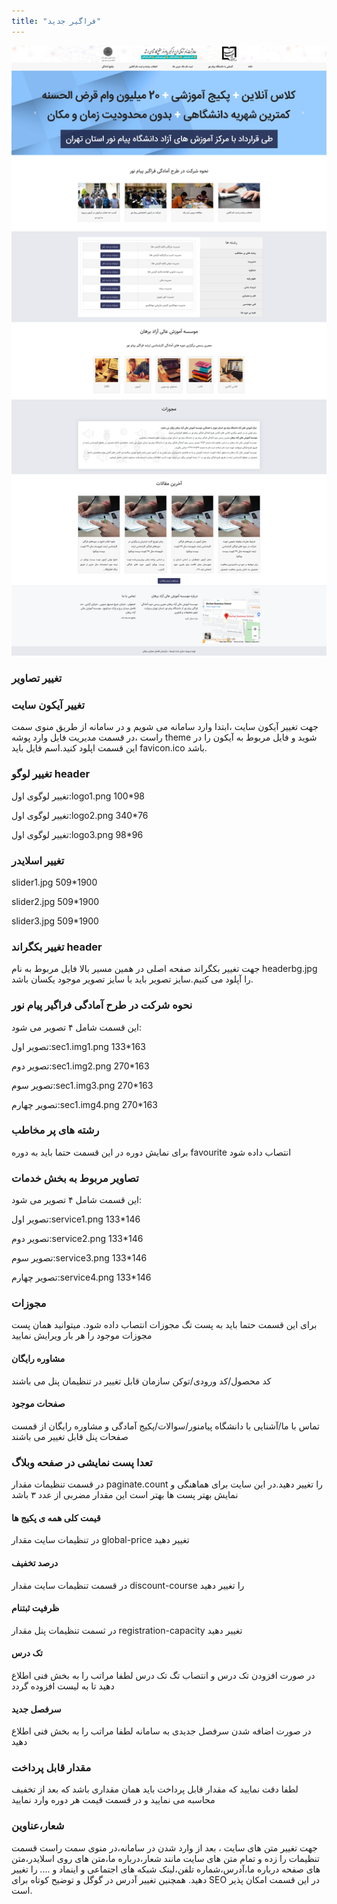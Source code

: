 ```yaml
---
title: "فراگیر جدید"
---
```

![](pnuacn.png)
### تغییر تصاویر

### تغییر آیکون سایت

جهت تغییر آیکون سایت ،ابتدا وارد سامانه می شویم و در سامانه از طریق منوی سمت راست ،در قسمت مدیریت فایل وارد پوشه theme شوید و فایل مربوط به آیکون را در این قسمت اپلود کنید.اسم فایل باید favicon.ico باشد.


### تغییر لوگو header

تغییر لوگوی اول:logo1.png 100*98

تغییر لوگوی اول:logo2.png 340*76

تغییر لوگوی اول:logo3.png 98*96

### تغییر اسلایدر
slider1.jpg 509*1900

slider2.jpg 509*1900

slider3.jpg 509*1900

### تغییر بکگراند header

جهت تغییر بکگراند صفحه اصلی در همین مسیر بالا فایل مربوط به نام headerbg.jpg را آپلود می کنیم.سایز تصویر باید با سایز تصویر موجود یکسان باشد.

### نحوه شرکت در طرح آمادگی فراگیر پیام نور
این قسمت شامل ۴ تصویر می شود:

تصویر اول:sec1.img1.png 133*163

تصویر دوم:sec1.img2.png 270*163

تصویر سوم:sec1.img3.png 270*163

تصویر چهارم:sec1.img4.png 270*163

### رشته های پر مخاطب

برای نمایش دوره در این قسمت حتما باید به دوره
favourite
انتصاب داده شود

### تصاویر مربوط  به بخش خدمات
این قسمت شامل ۴ تصویر می شود:

تصویر اول:service1.png 133*146

تصویر دوم:service2.png 133*146

تصویر سوم:service3.png 133*146

تصویر چهارم:service4.png 133*146


### مجوزات
برای این قسمت حتما باید به پست تگ مجوزات انتصاب داده شود. میتوانید همان پست مجوزات موجود را هر بار ویرایش نمایید
#### مشاوره رایگان
کد محصول/کد ورودی/توکن سازمان قابل تغییر در تنظیمان پنل می باشند
#### صفحات موجود
تماس با ما/آشنایی با دانشگاه پیامنور/سوالات/پکیج آمادگی و مشاوره رایگان از قمست صفحات پنل قابل تغییر می باشند

### تعدا پست نمایشی در صفحه وبلاگ
در قسمت تنظیمات مقدار paginate.count  را تغییر دهید.در این سایت برای هماهنگی و نمایش بهتر پست ها بهتر است این مقدار مضربی از عدد ۳ باشد

#### قیمت کلی همه ی پکیج ها
در تنظیمات سایت  مقدار global-price تغییر دهید

#### درصد تخفیف
در قسمت تنظیمات سایت مقدار discount-course را تغییر دهید
#### ظرفیت ثبتنام
در ثسمت تنظیمات پنل  مقدار registration-capacity تغییر دهید
#### تک درس
در صورت افزودن تک درس و انتصاب تگ تک درس لطفا مراتب را به بخش فنی اطلاع دهید تا به لیست افزوده گردد
#### سرفصل جدید
در صورت اضافه شدن سرفصل جدیدی به سامانه لطفا مراتب را به بخش فنی اطلاع دهید


### مقدار قابل پرداخت
لطفا دقت نمایید که مقدار قابل پرداخت باید همان مقداری باشد که بعد از تخفیف محاسبه می نمایید و در قسمت قیمت هر دوره وارد نمایید

### شعار،عناوین

جهت تغییر متن های سایت ، بعد از وارد شدن در سامانه،در منوی سمت راست قسمت تنظیمات را زده و تمام متن های سایت مانند شعار،درباره ما،متن های روی اسلایدر،متن های صفحه درباره ما،آدرس،شماره تلفن،لینک شبکه های اجتماعی و اینماد و .... را تغییر دهید.
همچنین تغییر آدرس در گوگل  و توضیح کوتاه برای SEO در این قسمت امکان پذیر است.

